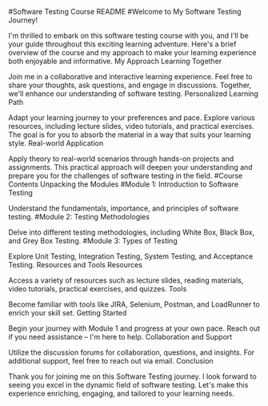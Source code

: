 #Software Testing Course README
#Welcome to My Software Testing Journey!

I'm thrilled to embark on this software testing course with you, and I'll be your guide throughout this exciting learning adventure. Here's a brief overview of the course and my approach to make your learning experience both enjoyable and informative.
My Approach
Learning Together

Join me in a collaborative and interactive learning experience. Feel free to share your thoughts, ask questions, and engage in discussions. Together, we'll enhance our understanding of software testing.
Personalized Learning Path

Adapt your learning journey to your preferences and pace. Explore various resources, including lecture slides, video tutorials, and practical exercises. The goal is for you to absorb the material in a way that suits your learning style.
Real-world Application

Apply theory to real-world scenarios through hands-on projects and assignments. This practical approach will deepen your understanding and prepare you for the challenges of software testing in the field.
#Course Contents
Unpacking the Modules
#Module 1: Introduction to Software Testing

Understand the fundamentals, importance, and principles of software testing.
#Module 2: Testing Methodologies

Delve into different testing methodologies, including White Box, Black Box, and Grey Box Testing.
#Module 3: Types of Testing

Explore Unit Testing, Integration Testing, System Testing, and Acceptance Testing.
Resources and Tools
Resources

Access a variety of resources such as lecture slides, reading materials, video tutorials, practical exercises, and quizzes.
Tools

Become familiar with tools like JIRA, Selenium, Postman, and LoadRunner to enrich your skill set.
Getting Started

Begin your journey with Module 1 and progress at your own pace. Reach out if you need assistance – I'm here to help.
Collaboration and Support

Utilize the discussion forums for collaboration, questions, and insights. For additional support, feel free to reach out via email.
Conclusion

Thank you for joining me on this Software Testing journey. I look forward to seeing you excel in the dynamic field of software testing. Let's make this experience enriching, engaging, and tailored to your learning needs.
